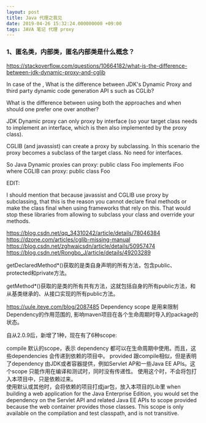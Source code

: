 ```yaml
---
layout: post
title: Java 代理之我见
date: 2019-04-26 15:32:24.000000000 +09:00
tags: JAVA 笔记 代理 proxy
---
```



### 1、匿名类，内部类，匿名内部类是什么概念？
https://stackoverflow.com/questions/10664182/what-is-the-difference-between-jdk-dynamic-proxy-and-cglib

In case of the , What is the difference between JDK's Dynamic Proxy and third party dynamic code generation API s such as CGLib?

What is the difference between using both the approaches and when should one prefer one over another?

JDK Dynamic proxy can only proxy by interface (so your target class needs to implement an interface, which is then also implemented by the proxy class).

CGLIB (and javassist) can create a proxy by subclassing. In this scenario the proxy becomes a subclass of the target class. No need for interfaces.

So Java Dynamic proxies can proxy: public class Foo implements iFoo where CGLIB can proxy: public class Foo

EDIT:

I should mention that because javassist and CGLIB use proxy by subclassing, that this is the reason you cannot declare final methods or make the class final when using frameworks that rely on this. That would stop these libraries from allowing to subclass your class and override your methods.

https://blog.csdn.net/qq_34310242/article/details/78046384
https://dzone.com/articles/cglib-missing-manual
https://blog.csdn.net/zghwaicsdn/article/details/50957474
https://blog.csdn.net/Rongbo_J/article/details/49203289



getDeclaredMethod*()获取的是类自身声明的所有方法，包含public、protected和private方法。

getMethod*()获取的是类的所有共有方法，这就包括自身的所有public方法，和从基类继承的、从接口实现的所有public方法。




https://uule.iteye.com/blog/2087485
Dependency scope 是用来限制Dependency的作用范围的, 影响maven项目在各个生命周期时导入的package的状态。

自从2.0.9后，新增了1种，现在有了6种scope:

compile
默认的scope，表示 dependency 都可以在生命周期中使用。而且，这些dependencies 会传递到依赖的项目中。
provided
跟compile相似，但是表明了dependency 由JDK或者容器提供，例如Servlet AP和一些Java EE APIs。这个scope 只能作用在编译和测试时，同时没有传递性。
使用这个时，不会将包打入本项目中，只是依赖过来。   
使用默认或其他时，会将依赖的项目打成jar包，放入本项目的Lib里
when building a web application for the Java Enterprise Edition, you would set the dependency on the Servlet API and related Java EE APIs to scope provided because the web container provides those classes. This scope is only available on the compilation and test classpath, and is not transitive.